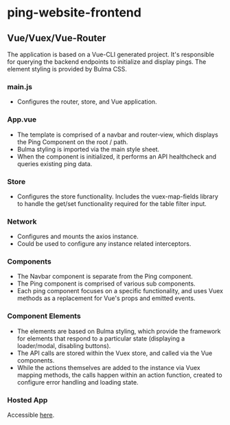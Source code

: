 # ping-website-frontend

## Vue/Vuex/Vue-Router

The application is based on a Vue-CLI generated project. It's responsible for querying the backend endpoints to initialize and display pings. The element styling is provided by Bulma CSS.

### main.js

- Configures the router, store, and Vue application.

### App.vue

- The template is comprised of a navbar and router-view, which displays the Ping Component on the root / path.
- Bulma styling is imported via the main style sheet.
- When the component is initialized, it performs an API healthcheck and queries existing ping data.

### Store

- Configures the store functionality. Includes the vuex-map-fields library to handle the get/set functionality required for the table filter input.

### Network

- Configures and mounts the axios instance.
- Could be used to configure any instance related interceptors.

### Components

- The Navbar component is separate from the Ping component.
- The Ping component is comprised of various sub components.
- Each ping component focuses on a specific functionality, and uses Vuex methods as a replacement for Vue's props and emitted events.

### Component Elements
- The elements are based on Bulma styling, which provide the framework for elements that respond to a particular state (displaying a loader/modal, disabling buttons).
- The API calls are stored within the Vuex store, and called via the Vue components.
- While the actions themselves are added to the instance via Vuex mapping methods, the calls happen within an action function, created to configure error handling and loading state.

### Hosted App

Accessible [here](https://ping-website-frontend-92289.herokuapp.com/).